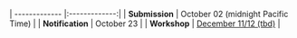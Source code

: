 | ------------- |:-------------:|
| **Submission** | October 02 (midnight Pacific Time) |
| **Notification** | October 23 |
| **Workshop** | [December 11/12 (tbd)](https://nips.cc/Conferences/2020/Schedule?showEvent=16122) |
